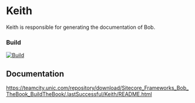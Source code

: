 # Keith

Keith is responsible for generating the documentation of Bob.

### Build
[![Build](https://teamcity.unic.com/httpAuth/app/rest/builds/buildType:Sitecore_Frameworks_Bob_Keith_Build/statusIcon)](https://teamcity.unic.com/viewType.html?buildTypeId=Sitecore_Frameworks_Bob_Keith_Build)

## Documentation

<https://teamcity.unic.com/repository/download/Sitecore_Frameworks_Bob_TheBook_BuildTheBook/.lastSuccessful/Keith/README.html>
